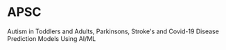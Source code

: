 # APSC
Autism in Toddlers and Adults, Parkinsons, Stroke's and Covid-19 Disease Prediction Models Using AI/ML

